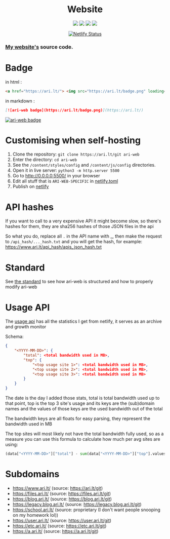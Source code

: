 <h1 align="center">Website</h1>

<p align="center">
  <img src="https://img.shields.io/github/last-commit/ari-lt/website?color=red&style=flat-square">
  <img src="https://img.shields.io/github/repo-size/ari-lt/website?color=red&style=flat-square">
  <img src="https://img.shields.io/github/issues/ari-lt/website?color=red&style=flat-square">
  <img src="https://img.shields.io/github/stars/ari-lt/website?color=red&style=flat-square">
</p>

<p align="center">
    <a href="https://app.netlify.com/sites/ari-lt/deploys">
        <img alt="Netlify Status" src="https://api.netlify.com/api/v1/badges/d82361d9-c471-41d0-ba9b-b5fbe07ca843/deploy-status" /> </a>
</p>

### [My website's](https://www.ari.lt/) source code.

# Badge

in html :

```html
<a href="https://ari.lt/"> <img src="https://ari.lt/badge.png" loading="lazy" alt="ari-web badge" /> </a>
```

in markdown :

```md
[![ari-web badge](https://ari.lt/badge.png)](https://ari.lt/)
```

[![ari-web badge](https://ari.lt/badge.png)](https://ari.lt/)

# Customising when self-hosting

1. Clone the repository: `git clone https://ari.lt/git ari-web`
2. Enter the directory: `cd ari-web`
3. See the `/content/styles/config` and `/content/js/config` directories.
4. Open it in live server: `python3 -m http.server 5500`
5. Go to http://0.0.0.0:5500/ in your browser
6. Edit all stuff that is `ARI-WEB-SPECIFIC` in [netlify.toml](/netlify.toml)
7. Publish on [netlify](https://netlify.com/)

# API hashes

If you want to call to a very expensive API it might become
slow, so there's hashes for them, they are sha256 hashes of
those JSON files in the api

So what you do, replace all `.` in the API name with \_,
then make the request to `/api_hash/..._hash.txt` and you will
get the hash, for example: <https://www.ari.lt/api_hash/apis_json_hash.txt>

# Standard

See [the standard](/STANDARD.md) to see how ari-web is structured and
how to properly modify ari-web

# Usage API

The [usage api](https://www.ari.lt/api/usage.json)
has all the statistics I get from netlify, it serves as
an archive and growth monitor

Schema:

```json
{
    "<YYYY-MM-DD>": {
        "total": <total bandwidth used in MB>,
        "top": {
            "<top usage site 1>": <total bandwidth used in MB>,
            "<top usage site 2>": <total bandwidth used in MB>,
            "<top usage site 3>": <total bandwidth used in MB>
        }
    }
}
```

The date is the day I added those stats, total is total
bandwidth used up to that point, top is the top 3 site's
usage and its keys are the (sub)domain names and the values
of those keys are the used bandwidth out of the total

The bandwidth keys are all floats for easy parsing, they
represent the bandwidth used in MB

The top sites will most likely not have the total bandwidth
fully used, so as a measure you can use this formula to calculate
how much per avg sites are using:

```py
(data["<YYYY-MM-DD>"]["total"] - sum(data["<YYYY-MM-DD>"]["top"].values())) / (len(ari_web_sites) - 3)
```

# Subdomains

-   https://www.ari.lt/ (source: https://ari.lt/git)
-   https://files.ari.lt/ (source: https://files.ari.lt/git)
-   https://blog.ari.lt/ (source: https://blog.ari.lt/git)
-   https://legacy.blog.ari.lt/ (source: https://legacy.blog.ari.lt/git)
-   https://school.ari.lt/ (source: proprietary (I don't want people snooping on my homework lol))
-   https://user.ari.lt/ (source: https://user.ari.lt/git)
-   https://etc.ari.lt/ (source: https://etc.ari.lt/git)
-   https://a.ari.lt/ (source: https://a.ari.lt/git)

